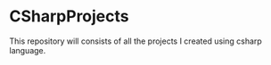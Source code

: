 # CSharpProjects
This repository will consists of all the projects I created using csharp language.
